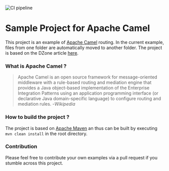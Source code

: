 ![CI pipeline](https://github.com/joxw1/apache-camel-example/workflows/Java%20CI%20with%20Maven/badge.svg?branch=master)
# Sample Project for Apache Camel
This project is an example of [Apache Camel](https://camel.apache.org/) routing. In the current example, files from one folder are automatically moved to another folder. 
The project is based on the DZone article [here](https://dzone.com/articles/a-simple-introduction-to-apache-camel).
### What is Apache Camel ?
> Apache Camel is an open source framework for message-oriented middleware with a rule-based routing and mediation engine that provides a Java object-based implementation of the Enterprise Integration Patterns using an application programming interface (or declarative Java domain-specific language) to configure routing and mediation rules. 
> -_Wikipedia_
### How to build the project ?
The project is based on [Apache Maven](https://maven.apache.org/) an thus can be built by executing `mvn clean install` in the root directory.
### Contribution
Please feel free to contribute your own examples via a pull request if you stumble across this project. 
